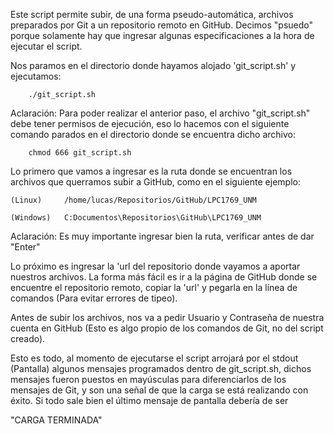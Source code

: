 Este script permite subir, de una forma pseudo-automática, archivos preparados por Git
a un repositorio remoto en GitHub. Decimos "psuedo" porque solamente hay que ingresar
algunas especificaciones a la hora de ejecutar el script.

Nos paramos en el directorio donde hayamos alojado 'git_script.sh' y ejecutamos:

		./git_script.sh

Aclaración: Para poder realizar el anterior paso, el archivo "git_script.sh" debe tener
permisos de ejecución, eso lo hacemos con el siguiente comando parados en el directorio
donde se encuentra dicho archivo:

        chmod 666 git_script.sh

Lo primero que vamos a ingresar es la ruta donde se encuentran los archivos que querramos
subir a GitHub, como en el siguiente ejemplo:

	(Linux)		/home/lucas/Repositorios/GitHub/LPC1769_UNM

	(Windows) 	C:Documentos\Repositorios\GitHub\LPC1769_UNM

Aclaración: Es muy importante ingresar bien la ruta, verificar antes de dar "Enter"

Lo próximo es ingresar la 'url del repositorio donde vayamos a aportar nuestros archivos.
La forma más fácil es ir a la página de GitHub donde se encuentre el repositorio remoto,
copiar la 'url' y pegarla en la línea de comandos (Para evitar errores de tipeo).

Antes de subir los archivos, nos va a pedir Usuario y Contraseña de nuestra cuenta en
GitHub (Esto es algo propio de los comandos de Git, no del script creado).

Esto es todo, al momento de ejecutarse el script arrojará por el stdout (Pantalla) algunos
mensajes programados dentro de git_script.sh, dichos mensajes fueron puestos en mayúsculas
para diferenciarlos de los mensajes de Git, y son una señal de que la carga se está 
realizando con éxito. Si todo sale bien el último mensaje de pantalla debería de ser

"CARGA TERMINADA"


